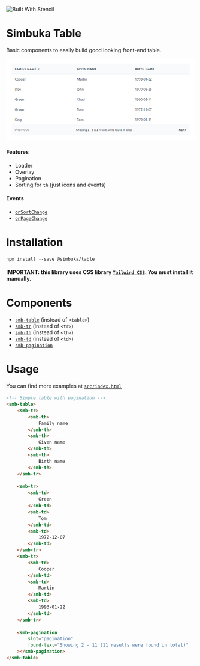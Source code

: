 ![Built With Stencil](https://img.shields.io/badge/-Built%20With%20Stencil-16161d.svg?logo=data%3Aimage%2Fsvg%2Bxml%3Bbase64%2CPD94bWwgdmVyc2lvbj0iMS4wIiBlbmNvZGluZz0idXRmLTgiPz4KPCEtLSBHZW5lcmF0b3I6IEFkb2JlIElsbHVzdHJhdG9yIDE5LjIuMSwgU1ZHIEV4cG9ydCBQbHVnLUluIC4gU1ZHIFZlcnNpb246IDYuMDAgQnVpbGQgMCkgIC0tPgo8c3ZnIHZlcnNpb249IjEuMSIgaWQ9IkxheWVyXzEiIHhtbG5zPSJodHRwOi8vd3d3LnczLm9yZy8yMDAwL3N2ZyIgeG1sbnM6eGxpbms9Imh0dHA6Ly93d3cudzMub3JnLzE5OTkveGxpbmsiIHg9IjBweCIgeT0iMHB4IgoJIHZpZXdCb3g9IjAgMCA1MTIgNTEyIiBzdHlsZT0iZW5hYmxlLWJhY2tncm91bmQ6bmV3IDAgMCA1MTIgNTEyOyIgeG1sOnNwYWNlPSJwcmVzZXJ2ZSI%2BCjxzdHlsZSB0eXBlPSJ0ZXh0L2NzcyI%2BCgkuc3Qwe2ZpbGw6I0ZGRkZGRjt9Cjwvc3R5bGU%2BCjxwYXRoIGNsYXNzPSJzdDAiIGQ9Ik00MjQuNywzNzMuOWMwLDM3LjYtNTUuMSw2OC42LTkyLjcsNjguNkgxODAuNGMtMzcuOSwwLTkyLjctMzAuNy05Mi43LTY4LjZ2LTMuNmgzMzYuOVYzNzMuOXoiLz4KPHBhdGggY2xhc3M9InN0MCIgZD0iTTQyNC43LDI5Mi4xSDE4MC40Yy0zNy42LDAtOTIuNy0zMS05Mi43LTY4LjZ2LTMuNkgzMzJjMzcuNiwwLDkyLjcsMzEsOTIuNyw2OC42VjI5Mi4xeiIvPgo8cGF0aCBjbGFzcz0ic3QwIiBkPSJNNDI0LjcsMTQxLjdIODcuN3YtMy42YzAtMzcuNiw1NC44LTY4LjYsOTIuNy02OC42SDMzMmMzNy45LDAsOTIuNywzMC43LDkyLjcsNjguNlYxNDEuN3oiLz4KPC9zdmc%2BCg%3D%3D&colorA=16161d&style=flat-square)

# Simbuka Table

Basic components to easily build good looking front-end table.

![alt text](smb-table-screenshot.png)

#### Features

-   Loader
-   Overlay
-   Pagination
-   Sorting for `th` (just icons and events)

#### Events

-   [`onSortChange`](src/components/th)
-   [`onPageChange`](src/components/table-pagination)

# Installation

```
npm install --save @simbuka/table
```

#### IMPORTANT: this library uses CSS library [`Tailwind CSS`](https://tailwindcss.com/docs/installation). You must install it manually.

# Components

-   [`smb-table`](src/components/table) (instead of `<table>`)
-   [`smb-tr`](src/components/tr) (instead of `<tr>`)
-   [`smb-th`](src/components/th) (instead of `<th>`)
-   [`smb-td`](src/components/td) (instead of `<td>`)
-   [`smb-pagination`](src/components/table-pagination)

# Usage

You can find more examples at [`src/index.html`](src/index.html)

```html
<!-- Simple table with pagination -->
<smb-table>
	<smb-tr>
		<smb-th>
			Family name
		</smb-th>
		<smb-th>
			Given name
		</smb-th>
		<smb-th>
			Birth name
		</smb-th>
	</smb-tr>

	<smb-tr>
		<smb-td>
			Green
		</smb-td>
		<smb-td>
			Tom
		</smb-td>
		<smb-td>
			1972-12-07
		</smb-td>
	</smb-tr>
	<smb-tr>
		<smb-td>
			Cooper
		</smb-td>
		<smb-td>
			Martin
		</smb-td>
		<smb-td>
			1993-01-22
		</smb-td>
	</smb-tr>

	<smb-pagination
		slot="pagination"
		found-text="Showing 2 - 11 (11 results were found in total)"
	></smb-pagination>
</smb-table>
```
